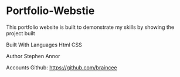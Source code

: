 # Portfolio-Webstie
This portfolio website is built to demonstrate my skills by showing the project built

Built With Languages
Html
CSS

Author 
Stephen Annor 

Accounts 
Github: https://github.com/braincee



